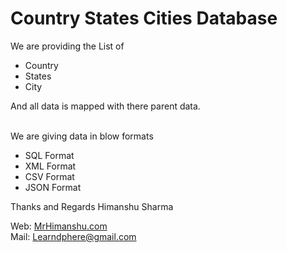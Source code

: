 # Country States Cities Database

We are providing the List of
* Country
* States
* City

And all data is mapped with there parent data.
<br><br>

We are giving data in blow formats
* SQL Format
* XML Format
* CSV Format
* JSON Format


Thanks and Regards
Himanshu Sharma


Web: <a href="http://www.mrhimanshu.com/" target="_BLANK">MrHimanshu.com</a><br>Mail: Learndphere@gmail.com
